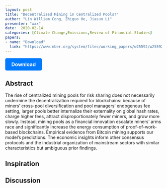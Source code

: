 ```yaml
---
layout: post
title: "Decentralized Mining in Centralized Pools?"
author: "Lin William Cong, Zhiguo He, Jiasun Li"
presenter: "xxx"
date:  2020-02-14
categories: [Climate Change,Emissions,Review of Financial Studies]
papers:
- name: "Download"
  link: "https://www.nber.org/system/files/working_papers/w25592/w25592.pdf"
---
```



<p>
  <a href="https://www.nber.org/system/files/working_papers/w25592/w25592.pdf" class="button">
    Download
  </a>
</p>

<style>
  .button {
    display: inline-block;
    padding: 10px 20px;
    background-color: #007bff;
    color: #fff;
    text-decoration: none;
    border-radius: 5px;
    font-size: 16px;
    font-weight: bold;
  }
</style>

## Abstract
The rise of centralized mining pools for risk sharing does not necessarily undermine the decentralization required for blockchains: because of miners’ cross-pool diversification and pool managers’ endogenous fee setting, larger pools better internalize their externality on global hash rates, charge higher fees, attract disproportionately fewer miners, and grow more slowly. Instead, mining pools as a financial innovation escalate miners’ arms race and significantly increase the energy consumption of proof-of-work-based blockchains. Empirical evidence from Bitcoin mining supports our model’s predictions. The economic insights inform other consensus protocols and the industrial organization of mainstream sectors with similar characteristics but ambiguous prior findings.
## Inspiration




## Discussion
